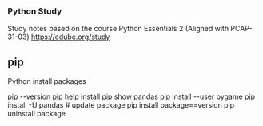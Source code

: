 
### Python Study

Study notes based on the course Python Essentials 2 (Aligned with PCAP-31-03) https://edube.org/study


## pip
Python install packages


pip --version
pip help install
pip show pandas
pip install --user pygame
pip install -U pandas # update package
pip install package==version
pip uninstall package